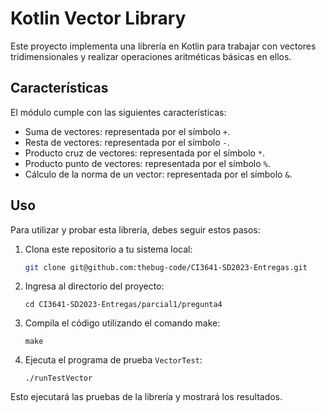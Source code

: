 # Kotlin Vector Library

Este proyecto implementa una librería en Kotlin para trabajar con vectores tridimensionales y realizar operaciones aritméticas básicas en ellos.

## Características

El módulo cumple con las siguientes características:

- Suma de vectores: representada por el símbolo `+`.
- Resta de vectores: representada por el símbolo `-`.
- Producto cruz de vectores: representada por el símbolo `*`.
- Producto punto de vectores: representada por el símbolo `%`.
- Cálculo de la norma de un vector: representada por el símbolo `&`.

## Uso

Para utilizar y probar esta librería, debes seguir estos pasos:

1. Clona este repositorio a tu sistema local:

   ```bash
   git clone git@github.com:thebug-code/CI3641-SD2023-Entregas.git

    ```
2. Ingresa al directorio del proyecto:
    ```
    cd CI3641-SD2023-Entregas/parcial1/pregunta4
    ```
3. Compila el código utilizando el comando make:
    ```
    make
    ```
4. Ejecuta el programa de prueba `VectorTest`:
    ```
    ./runTestVector
    ```

Esto ejecutará las pruebas de la librería y mostrará los resultados.

